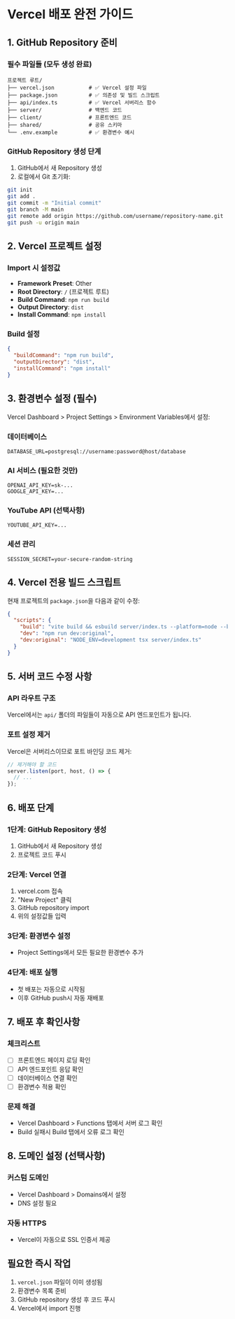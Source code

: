 # Vercel 배포 완전 가이드

## 1. GitHub Repository 준비

### 필수 파일들 (모두 생성 완료)
```
프로젝트 루트/
├── vercel.json           # ✅ Vercel 설정 파일
├── package.json          # ✅ 의존성 및 빌드 스크립트
├── api/index.ts          # ✅ Vercel 서버리스 함수
├── server/               # 백엔드 코드
├── client/               # 프론트엔드 코드
├── shared/               # 공유 스키마
└── .env.example          # ✅ 환경변수 예시
```

### GitHub Repository 생성 단계
1. GitHub에서 새 Repository 생성
2. 로컬에서 Git 초기화:
```bash
git init
git add .
git commit -m "Initial commit"
git branch -M main
git remote add origin https://github.com/username/repository-name.git
git push -u origin main
```

## 2. Vercel 프로젝트 설정

### Import 시 설정값
- **Framework Preset**: Other
- **Root Directory**: `/` (프로젝트 루트)
- **Build Command**: `npm run build`
- **Output Directory**: `dist`
- **Install Command**: `npm install`

### Build 설정
```json
{
  "buildCommand": "npm run build",
  "outputDirectory": "dist",
  "installCommand": "npm install"
}
```

## 3. 환경변수 설정 (필수)

Vercel Dashboard > Project Settings > Environment Variables에서 설정:

### 데이터베이스
```
DATABASE_URL=postgresql://username:password@host/database
```

### AI 서비스 (필요한 것만)
```
OPENAI_API_KEY=sk-...
GOOGLE_API_KEY=...
```

### YouTube API (선택사항)
```
YOUTUBE_API_KEY=...
```

### 세션 관리
```
SESSION_SECRET=your-secure-random-string
```

## 4. Vercel 전용 빌드 스크립트

현재 프로젝트의 `package.json`을 다음과 같이 수정:

```json
{
  "scripts": {
    "build": "vite build && esbuild server/index.ts --platform=node --bundle --format=esm --outfile=api/index.js --external:@neondatabase/serverless --alias:@shared=./shared",
    "dev": "npm run dev:original",
    "dev:original": "NODE_ENV=development tsx server/index.ts"
  }
}
```

## 5. 서버 코드 수정 사항

### API 라우트 구조
Vercel에서는 `api/` 폴더의 파일들이 자동으로 API 엔드포인트가 됩니다.

### 포트 설정 제거
Vercel은 서버리스이므로 포트 바인딩 코드 제거:
```javascript
// 제거해야 할 코드
server.listen(port, host, () => {
  // ...
});
```

## 6. 배포 단계

### 1단계: GitHub Repository 생성
1. GitHub에서 새 Repository 생성
2. 프로젝트 코드 푸시

### 2단계: Vercel 연결
1. vercel.com 접속
2. "New Project" 클릭
3. GitHub repository import
4. 위의 설정값들 입력

### 3단계: 환경변수 설정
- Project Settings에서 모든 필요한 환경변수 추가

### 4단계: 배포 실행
- 첫 배포는 자동으로 시작됨
- 이후 GitHub push시 자동 재배포

## 7. 배포 후 확인사항

### 체크리스트
- [ ] 프론트엔드 페이지 로딩 확인
- [ ] API 엔드포인트 응답 확인
- [ ] 데이터베이스 연결 확인
- [ ] 환경변수 적용 확인

### 문제 해결
- Vercel Dashboard > Functions 탭에서 서버 로그 확인
- Build 실패시 Build 탭에서 오류 로그 확인

## 8. 도메인 설정 (선택사항)

### 커스텀 도메인
- Vercel Dashboard > Domains에서 설정
- DNS 설정 필요

### 자동 HTTPS
- Vercel이 자동으로 SSL 인증서 제공

## 필요한 즉시 작업

1. `vercel.json` 파일이 이미 생성됨
2. 환경변수 목록 준비
3. GitHub repository 생성 후 코드 푸시
4. Vercel에서 import 진행